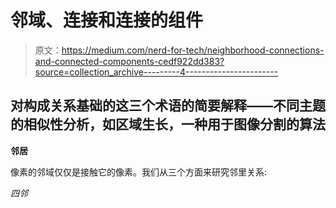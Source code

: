 # 邻域、连接和连接的组件

> 原文：<https://medium.com/nerd-for-tech/neighborhood-connections-and-connected-components-cedf922dd383?source=collection_archive---------4----------------------->

## 对构成关系基础的这三个术语的简要解释——不同主题的相似性分析，如区域生长，一种用于图像分割的算法

**邻居**

像素的邻域仅仅是接触它的像素。我们从三个方面来研究邻里关系:

*四邻*